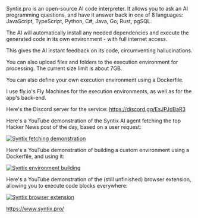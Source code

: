 Syntix.pro is an open-source AI code interpreter. It allows you to ask an AI programming questions, and have it answer back in one of 8 languages: JavaScript, TypeScript, Python, C#, Java, Go, Rust, pgSQL.

The AI will automatically install any needed dependencies and execute the generated code in its own environment - with full internet access.

This gives the AI instant feedback on its code, circumventing hallucinations.

You can also upload files and folders to the execution environment for processing. The current size limit is about 7GB.

You can also define your own execution environment using a Dockerfile.

I use fly.io's Fly Machines for the execution environments, as well as for the app's back-end.

Here's the Discord server for the service: https://discord.gg/EsJPJdBaR3

Here's a YouTube demonstration of the Syntix AI agent fetching the top Hacker News post of the day, based on a user request:

[![Syntix fetching demonstration](https://img.youtube.com/vi/_wcJ7mTNJ0A/0.jpg)](https://www.youtube.com/watch?v=_wcJ7mTNJ0A)

Here's a YouTube demonstration of building a custom environment using a Dockerfile, and using it:

[![Syntix environment building](https://img.youtube.com/vi/JlY0KBnzCzA/0.jpg)](https://www.youtube.com/watch?v=JlY0KBnzCzA)

Here's a YouTube demonstration of the (still unfinished) browser extension, allowing you to execute code blocks everywhere:

[![Syntix browser extension](https://img.youtube.com/vi/WrYfF_y-wvk/0.jpg)](https://www.youtube.com/watch?v=WrYfF_y-wvk)

https://www.syntix.pro/
